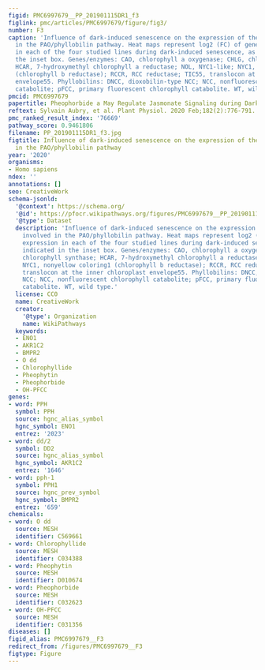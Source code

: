 ```yaml
---
figid: PMC6997679__PP_201901115DR1_f3
figlink: pmc/articles/PMC6997679/figure/fig3/
number: F3
caption: 'Influence of dark-induced senescence on the expression of the genes involved
  in the PAO/phyllobilin pathway. Heat maps represent log2 (FC) of gene expression
  in each of the four studied lines during dark-induced senescence, as indicated in
  the inset box. Genes/enzymes: CAO, chlorophyll a oxygenase; CHLG, chlorophyll synthase;
  HCAR, 7-hydroxymethyl chlorophyll a reductase; NOL, NYC1-like; NYC1, nonyellow coloring1
  (chlorophyll b reductase); RCCR, RCC reductase; TIC55, translocon at the inner chloroplast
  envelope55. Phyllobilins: DNCC, dioxobilin-type NCC; NCC, nonfluorescent chlorophyll
  catabolite; pFCC, primary fluorescent chlorophyll catabolite. WT, wild type.'
pmcid: PMC6997679
papertitle: Pheophorbide a May Regulate Jasmonate Signaling during Dark-Induced Senescence.
reftext: Sylvain Aubry, et al. Plant Physiol. 2020 Feb;182(2):776-791.
pmc_ranked_result_index: '76669'
pathway_score: 0.9461806
filename: PP_201901115DR1_f3.jpg
figtitle: Influence of dark-induced senescence on the expression of the genes involved
  in the PAO/phyllobilin pathway
year: '2020'
organisms:
- Homo sapiens
ndex: ''
annotations: []
seo: CreativeWork
schema-jsonld:
  '@context': https://schema.org/
  '@id': https://pfocr.wikipathways.org/figures/PMC6997679__PP_201901115DR1_f3.html
  '@type': Dataset
  description: 'Influence of dark-induced senescence on the expression of the genes
    involved in the PAO/phyllobilin pathway. Heat maps represent log2 (FC) of gene
    expression in each of the four studied lines during dark-induced senescence, as
    indicated in the inset box. Genes/enzymes: CAO, chlorophyll a oxygenase; CHLG,
    chlorophyll synthase; HCAR, 7-hydroxymethyl chlorophyll a reductase; NOL, NYC1-like;
    NYC1, nonyellow coloring1 (chlorophyll b reductase); RCCR, RCC reductase; TIC55,
    translocon at the inner chloroplast envelope55. Phyllobilins: DNCC, dioxobilin-type
    NCC; NCC, nonfluorescent chlorophyll catabolite; pFCC, primary fluorescent chlorophyll
    catabolite. WT, wild type.'
  license: CC0
  name: CreativeWork
  creator:
    '@type': Organization
    name: WikiPathways
  keywords:
  - ENO1
  - AKR1C2
  - BMPR2
  - O dd
  - Chlorophyllide
  - Pheophytin
  - Pheophorbide
  - OH-PFCC
genes:
- word: PPH
  symbol: PPH
  source: hgnc_alias_symbol
  hgnc_symbol: ENO1
  entrez: '2023'
- word: dd/2
  symbol: DD2
  source: hgnc_alias_symbol
  hgnc_symbol: AKR1C2
  entrez: '1646'
- word: pph-1
  symbol: PPH1
  source: hgnc_prev_symbol
  hgnc_symbol: BMPR2
  entrez: '659'
chemicals:
- word: O dd
  source: MESH
  identifier: C569661
- word: Chlorophyllide
  source: MESH
  identifier: C034388
- word: Pheophytin
  source: MESH
  identifier: D010674
- word: Pheophorbide
  source: MESH
  identifier: C032623
- word: OH-PFCC
  source: MESH
  identifier: C031356
diseases: []
figid_alias: PMC6997679__F3
redirect_from: /figures/PMC6997679__F3
figtype: Figure
---
```

